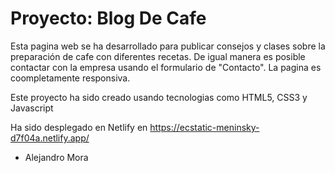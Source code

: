 # Proyecto: Blog De Cafe
Esta pagina web se ha desarrollado para publicar consejos y clases sobre la preparación de cafe con diferentes recetas. De igual manera es posible contactar con la empresa usando el formulario de "Contacto". La pagina es coompletamente responsiva.

Este proyecto ha sido creado usando tecnologias como HTML5, CSS3 y Javascript

Ha sido desplegado en Netlify en https://ecstatic-meninsky-d7f04a.netlify.app/

- Alejandro Mora
